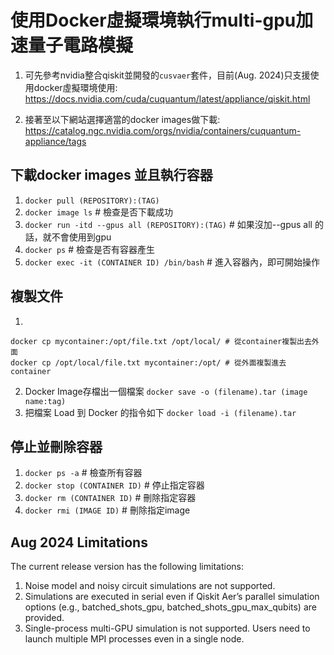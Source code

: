 # 使用Docker虛擬環境執行multi-gpu加速量子電路模擬
1. 可先參考nvidia整合qiskit並開發的`cusvaer`套件，目前(Aug. 2024)只支援使用docker虛擬環境使用:
https://docs.nvidia.com/cuda/cuquantum/latest/appliance/qiskit.html

2. 接著至以下網站選擇適當的docker images做下載:
https://catalog.ngc.nvidia.com/orgs/nvidia/containers/cuquantum-appliance/tags

## 下載docker images 並且執行容器
1. `docker pull (REPOSITORY):(TAG)`
2. `docker image ls` # 檢查是否下載成功
3. `docker run -itd --gpus all (REPOSITORY):(TAG)` # 如果沒加--gpus all 的話，就不會使用到gpu
4. `docker ps` # 檢查是否有容器產生
5. `docker exec -it (CONTAINER ID) /bin/bash` # 進入容器內，即可開始操作

## 複製文件
1. 
```
docker cp mycontainer:/opt/file.txt /opt/local/ # 從container複製出去外面
docker cp /opt/local/file.txt mycontainer:/opt/ # 從外面複製進去container
```
2. Docker Image存檔出一個檔案
`docker save -o (filename).tar (image name:tag)`
3. 把檔案 Load 到 Docker 的指令如下
`docker load -i (filename).tar`

## 停止並刪除容器
1. `docker ps -a` # 檢查所有容器
2. `docker stop (CONTAINER ID)` # 停止指定容器
3. `docker rm (CONTAINER ID)` # 刪除指定容器
4. `docker rmi (IMAGE ID)` # 刪除指定image

## Aug 2024 Limitations
The current release version has the following limitations:
1. Noise model and noisy circuit simulations are not supported.
2. Simulations are executed in serial even if Qiskit Aer’s parallel simulation options (e.g., batched_shots_gpu, batched_shots_gpu_max_qubits) are provided.
3. Single-process multi-GPU simulation is not supported. Users need to launch multiple MPI processes even in a single node.